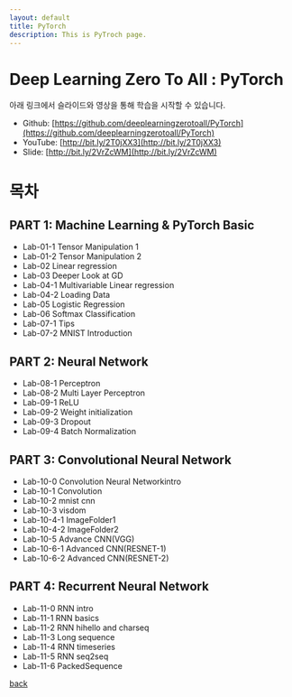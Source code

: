 ```yaml
---
layout: default
title: PyTorch
description: This is PyTroch page.
---
```


# Deep Learning Zero To All : PyTorch

아래 링크에서 슬라이드와 영상을 통해 학습을 시작할 수 있습니다.

* Github: [https://github.com/deeplearningzerotoall/PyTorch](https://github.com/deeplearningzerotoall/PyTorch)
* YouTube: [http://bit.ly/2T0jXX3](http://bit.ly/2T0jXX3)
* Slide: [http://bit.ly/2VrZcWM](http://bit.ly/2VrZcWM)

# 목차

## PART 1: Machine Learning & PyTorch Basic

* Lab-01-1 Tensor Manipulation 1
* Lab-01-2 Tensor Manipulation 2
* Lab-02 Linear regression
* Lab-03 Deeper Look at GD
* Lab-04-1 Multivariable Linear regression
* Lab-04-2 Loading Data
* Lab-05 Logistic Regression
* Lab-06 Softmax Classification
* Lab-07-1 Tips
* Lab-07-2 MNIST Introduction

## PART 2: Neural Network

* Lab-08-1 Perceptron
* Lab-08-2 Multi Layer Perceptron
* Lab-09-1 ReLU
* Lab-09-2 Weight initialization
* Lab-09-3 Dropout
* Lab-09-4 Batch Normalization

## PART 3: Convolutional Neural Network

* Lab-10-0 Convolution Neural Networkintro
* Lab-10-1 Convolution
* Lab-10-2 mnist cnn
* Lab-10-3 visdom
* Lab-10-4-1 ImageFolder1
* Lab-10-4-2 ImageFolder2
* Lab-10-5 Advance CNN(VGG)
* Lab-10-6-1 Advanced CNN(RESNET-1)
* Lab-10-6-2 Advanced CNN(RESNET-2)

## PART 4: Recurrent Neural Network

* Lab-11-0 RNN intro
* Lab-11-1 RNN basics
* Lab-11-2 RNN hihello and charseq
* Lab-11-3 Long sequence
* Lab-11-4 RNN timeseries
* Lab-11-5 RNN seq2seq
* Lab-11-6 PackedSequence

[back](./)
